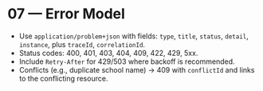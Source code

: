 # 07 — Error Model

- Use `application/problem+json` with fields: `type`, `title`, `status`, `detail`, `instance`, plus `traceId`, `correlationId`.
- Status codes: 400, 401, 403, 404, 409, 422, 429, 5xx.
- Include `Retry-After` for 429/503 where backoff is recommended.
- Conflicts (e.g., duplicate school name) → 409 with `conflictId` and links to the conflicting resource.
